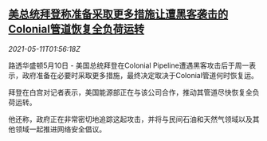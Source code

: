 <!--1620698462000-->
[美总统拜登称准备采取更多措施让遭黑客袭击的Colonial管道恢复全负荷运转](https://cn.reuters.com/article/us-biden-colonial-recovery-0511-idCNKBS2CS06E)
------

<div><i>2021-05-11T01:56:18Z</i></div><p>路透华盛顿5月10日 - 美国总统拜登在Colonial Pipeline遭遇黑客攻击后于周一表示，政府准备在必要时采取更多措施，最终决定取决于Colonial管道何时恢复运。</p><p>拜登在白宫对记者表示，美国能源部正在与该公司合作，推动其管道尽快恢复全负荷运转。</p><p>他还称，政府正在非常密切地追踪这起攻击，并将与民间石油和天然气领域以及其他领域一起推进网络安全倡议。</p>
